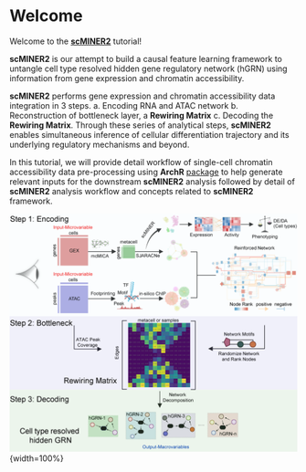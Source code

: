 # Welcome

Welcome to the [**scMINER2**](https://github.com/jyyulab/scMINER2) tutorial!

**scMINER2** is our attempt to build a causal feature learning framework to untangle cell type resolved hidden gene regulatory network (hGRN) using information from gene expression and chromatin accessibility.

**scMINER2** performs gene expression and chromatin accessibility data integration in 3 steps.
a. Encoding RNA and ATAC network b. Reconstruction of bottleneck layer, a **Rewiring Matrix** c. Decoding the **Rewiring Matrix**. Through these series of analytical steps, **scMINER2** enables simultaneous inference of cellular differentiation trajectory and its underlying regulatory mechanisms and beyond. 

In this tutorial, we will provide detail workflow of single-cell chromatin accessibility data pre-processing using **ArchR** [package](https://github.com/GreenleafLab/ArchR) to help generate relevant inputs for the downstream **scMINER2** analysis followed by detail of **scMINER2** analysis workflow and concepts related to **scMINER2** framework.

![**Figure 1| scMINER2 - A causal feature learning framework to untangle cell type resolved hidden gene regulatory network (hGRN)**](./scMINER2/scMINER2.png){width=100%}
